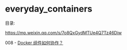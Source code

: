 # everyday_containers

目录:

https://mp.weixin.qq.com/s/7o8QxGydMTUe4Q7Tz46Diw

008 - [Docker 组件如何协作？](http://mp.weixin.qq.com/s?__biz=MzIwMTM5MjUwMg==&mid=2653587576&idx=1&sn=c6f01bb4ebae87a96a90a049bfc7c91e&chksm=8d308061ba470977e2b1366995d25997cde0b5980fc9fc6b7d29ad3bb86e2cc428c9787abf7e&scene=21#wechat_redirect)
